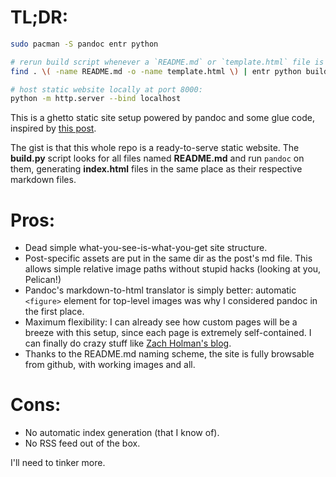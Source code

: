 # TL;DR:

```sh
sudo pacman -S pandoc entr python

# rerun build script whenever a `README.md` or `template.html` file is updated:
find . \( -name README.md -o -name template.html \) | entr python build.py

# host static website locally at port 8000:
python -m http.server --bind localhost
```

This is a ghetto static site setup powered by pandoc and some glue code,
inspired by [this post][1].

The gist is that this whole repo is a ready-to-serve static website.
The **build.py** script looks for all files named **README.md** and run
`pandoc` on them, generating **index.html** files in the same place as their
respective markdown files.

# Pros:

- Dead simple what-you-see-is-what-you-get site structure.
- Post-specific assets are put in the same dir as the post's md file. This
  allows simple relative image paths without stupid hacks (looking at you,
  Pelican!)
- Pandoc's markdown-to-html translator is simply better: automatic `<figure>`
  element for top-level images was why I considered pandoc in the first place.
- Maximum flexibility: I can already see how custom pages will be a breeze with
  this setup, since each page is extremely self-contained. I can finally do
  crazy stuff like [Zach Holman's blog][2].
- Thanks to the README.md naming scheme, the site is fully browsable from
  github, with working images and all.

# Cons:

- No automatic index generation (that I know of).
- No RSS feed out of the box.

I'll need to tinker more.

[1]: https://skilstak.io/building-an-ssg-with-pandoc-and-bash/
[2]: https://zachholman.com/talk/utc-is-enough-for-everyone-right
